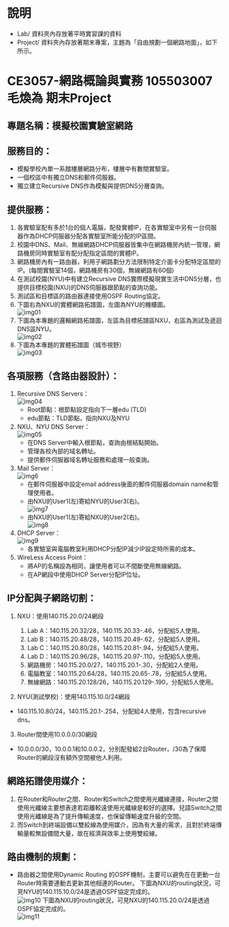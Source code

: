 # 說明
* Lab/ 資料夾內存放著平時實習課的資料
* Project/ 資料夾內存放著期末專案，主題為「自由規劃一個網路地圖」，如下所示。


# CE3057-網路概論與實務 105503007 毛煥為 期末Project

## 專題名稱：模擬校園實驗室網路
## 服務目的：
* 模擬學校內單一系館樓層網路分布，樓層中有數間實驗室。
* 一個校區中有獨立DNS和郵件伺服器。
* 獨立建立Recursive DNS作為模擬與提供DNS分層查詢。
## 提供服務：
1. 各實驗室配有多於1台的個人電腦，配發實體IP，在各實驗室中另有一台伺服器作為DHCP伺服器分配各實驗室所能分配的IP區間。
2. 校園中DNS、Mail、無線網路DHCP伺服器皆集中在網路機房內統一管理，網路機房同時實驗室有配分配指定區間的實體IP。
3. 網路機房內有一路由器，利用子網路劃分方法限制特定介面卡分配特定區間的IP。(每間實驗室14個，網路機房有30個，無線網路有60個)
4. 在測試校園(NYU)中有建立Recursive DNS實際模擬現實生活中DNS分層，也提供目標校園(NXU)的DNS伺服器跟節點的查詢功能。
5. 測試區和目標區的路由器連接使用OSPF Routing協定。
6. 下圖右為NXU的實體網路拓譜圖，左圖為NYU的機櫃圖。  
![img01](https://raw.githubusercontent.com/jjmao-cs/Packet-Tracer/master/img/01.png)
7. 下圖為本專題的邏輯網路拓譜圖，左區為目標拓譜區NXU，右區為測試及遞迴DNS區NYU。  
![img02](/img/02.jpg)
1. 下圖為本專題的實體拓譜圖（城市視野）  
![img03](/img/03.jpg)

## 各項服務（含路由器設計）：

1. Recursive DNS Servers：  
![img04](/img/04.jpg)
    * Root節點：根節點設定指向下一層edu (TLD)
    * edu節點：TLD節點，指向NXU及NYU
1. NXU、NYU DNS Server：  
![img05](/img/05.jpg)
    * 在DNS Server中輸入根節點，查詢由根結點開始。
    * 管理各校內部的域名轉址。
    * 提供郵件伺服器域名轉址服務和處理一般查詢。
1. Mail Server：  
![img6](/img/06.jpg)
    * 在郵件伺服器中設定email address後面的郵件伺服器domain name和管理使用者。
    * 由NXU的User1(左)寄給NYU的User3(右)。  
    ![img7](/img/07.jpg)
    * 由NXU的User1(左)寄給NXU的User2(右)。  
    ![img8](/img/08.jpg)
1. DHCP Server：  
![img9](/img/09.png)
    * 各實驗室與電腦教室利用DHCP分配IP減少IP設定時所需的成本。
1. WireLess Access Point：
   * 將AP的名稱設為相同，讓使用者可以不間斷使用無線網路。
   * 在AP網段中使用DHCP Server分配IP位址。

## IP分配與子網路切割：
1. NXU：使用140.115.20.0/24網段
    1. Lab A：140.115.20.32/28，140.115.20.33-.46，分配給5人使用。
    2. Lab B：140.115.20.48/28，140.115.20.49-.62，分配給5人使用。
    3. Lab C：140.115.20.80/28，140.115.20.81-.94，分配給5人使用。
    4. Lab D：140.115.20.96/28，140.115.20.97-.110，分配給5人使用。
    5. 網路機房：140.115.20.0/27，140.115.20.1-.30，分配給2人使用。
    6. 電腦教室：140.115.20.64/28，140.115.20.65-.78，分配給5人使用。
    7. 無線網路：140.115.20.128/26，140.115.20.129-.190，分配給5人使用。
   
2.	NYU(測試學校)：使用140.115.10.0/24網段
   * 140.115.10.80/24，140.115.20.1-.254，分配給4人使用，包含recursive dns。

3.	Router間使用10.0.0.0/30網段
   * 10.0.0.0/30，10.0.0.1和10.0.0.2，分別配發給2台Router，/30為了保障Router的網段沒有額外空間被他人利用。

## 網路拓譜使用媒介：
 1. 在Router和Router之間、Router和Switch之間使用光纖線連接，Router之間使用光纖線主要想表達若距離較遠使用光纖線是較好的選擇。兒語Switch之間使用光纖線是為了提升傳輸速度，也保留傳輸速度升級的空間。
 2. 而Switch到終端設備以雙絞線為使用媒介，因為有大量的需求，且對於終端傳輸量較無設備間大量，故在經濟與效率上使用雙絞線。

## 路由機制的規劃：
* 路由器之間使用Dynamic Routing 的OSPF機制，主要可以避免在在更動一台Router時需要連動去更新其他相連的Router。
下圖為NXU的routing狀況，可見NYU的140.115.10.0/24是透過OSPF協定完成的。  
![img10](/img/10.png)
下圖為NXU的routing狀況，可見NXU的140.115.20.0/24是透過OSPF協定完成的。  
![img11](/img/11.png)


